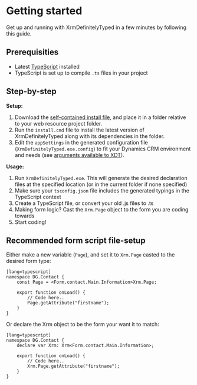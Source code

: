 Getting started
=================

Get up and running with XrmDefinitelyTyped in a few minutes by following this guide.

Prerequisities
--------------

* Latest [TypeScript](http://www.typescriptlang.org/index.html#download-links) installed
* TypeScript is set up to compile `.ts` files in your project


Step-by-step
------------

**Setup:**

1. Download the [self-contained install file][install], and place it in a folder relative to your web resource project folder.
2. Run the `install.cmd` file to install the latest version of XrmDefinitelyTyped along with its dependencies in the folder.
3. Edit the `appSettings` in the generated configuration file (`XrmDefinitelyTyped.exe.config`) to fit your Dynamics CRM environment and needs
   (see [arguments available to XDT](tool-usage.html)).


**Usage:**

1. Run `XrmDefinitelyTyped.exe`. This will generate the desired declaration files at the specified location (or in the current folder if none specified)
3. Make sure your `tsconfig.json` file includes the generated typings in the TypeScript context
2. Create a TypeScript file, or convert your old .js files to .ts
4. Making form logic? Cast the `Xrm.Page` object to the form you are coding towards
5. Start coding!


Recommended form script file-setup
----------------------


Either make a new variable (`Page`), and set it to `Xrm.Page` casted to the desired form type:

    [lang=typescript]
    namespace DG.Contact {
        const Page = <Form.contact.Main.Information>Xrm.Page;

        export function onLoad() {
            // Code here..
            Page.getAttribute("firstname");
        }
    }

Or declare the Xrm object to be the form your want it to match:

    [lang=typescript]
    namespace DG.Contact {
        declare var Xrm: Xrm<Form.contact.Main.Information>;

        export function onLoad() {
            // Code here..
            Xrm.Page.getAttribute("firstname");
        }
    }



[install]: files/install-latest.cmd